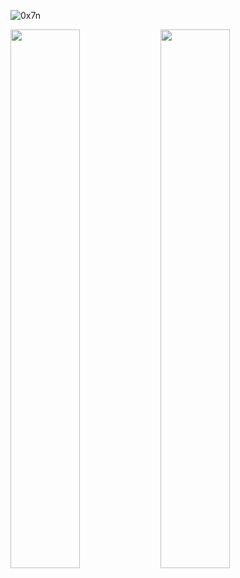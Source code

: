 <p align="left"> <img src="https://komarev.com/ghpvc/?username=0x7n&label=Profile%20views&color=0e75b6&style=flat" alt="0x7n" /> </p>

<img align="left" width="47%" src="https://github-readme-stats.vercel.app/api?username=0x7n&show_icons=true&theme=tokyonight" />
<img align="left" width="47%" src="https://github-readme-stats.vercel.app/api/top-langs/?username=0x7n&theme=tokyonight&layout=compact" />
